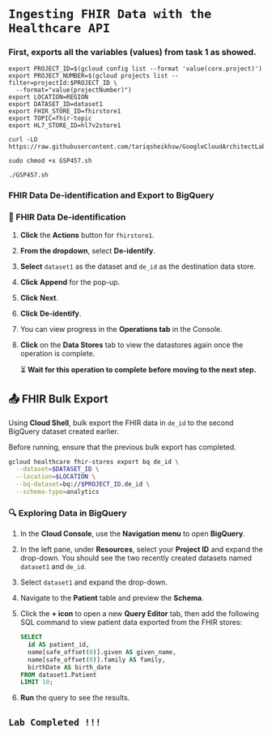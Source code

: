 
# ```Ingesting FHIR Data with the Healthcare API```

### First, exports all the variables (values) from task 1 as showed.

```
export PROJECT_ID=$(gcloud config list --format 'value(core.project)')
export PROJECT_NUMBER=$(gcloud projects list --filter=projectId:$PROJECT_ID \
  --format="value(projectNumber)")
export LOCATION=REGION
export DATASET_ID=dataset1
export FHIR_STORE_ID=fhirstore1
export TOPIC=fhir-topic
export HL7_STORE_ID=hl7v2store1
```

```
curl -LO https://raw.githubusercontent.com/tariqsheikhsw/GoogleCloudArchitectLabs/main/Solutions/GSP457.sh

sudo chmod +x GSP457.sh

./GSP457.sh
```

### FHIR Data De-identification and Export to BigQuery

### 🚀 FHIR Data De-identification

1. **Click** the **Actions** button for `fhirstore1`.
2. **From the dropdown**, select **De-identify**.
3. **Select** `dataset1` as the dataset and `de_id` as the destination data store.
4. **Click** **Append** for the pop-up.
5. **Click** **Next**.
6. **Click** **De-identify**.
7. You can view progress in the **Operations tab** in the Console.
8. **Click** on the **Data Stores** tab to view the datastores again once the operation is complete.

    ⏳ **Wait for this operation to complete before moving to the next step.**

## 📤 FHIR Bulk Export

Using **Cloud Shell**, bulk export the FHIR data in `de_id` to the second BigQuery dataset created earlier. 

Before running, ensure that the previous bulk export has completed.

```bash
gcloud healthcare fhir-stores export bq de_id \
  --dataset=$DATASET_ID \
  --location=$LOCATION \
  --bq-dataset=bq://$PROJECT_ID.de_id \
  --schema-type=analytics
```


### 🔍 Exploring Data in BigQuery

1. In the **Cloud Console**, use the **Navigation menu** to open **BigQuery**.
2. In the left pane, under **Resources**, select your **Project ID** and expand the drop-down. You should see the two recently created datasets named `dataset1` and `de_id`.
3. Select `dataset1` and expand the drop-down.
4. Navigate to the **Patient** table and preview the **Schema**.
5. Click the **+ icon** to open a new **Query Editor** tab, then add the following SQL command to view patient data exported from the FHIR stores:

    ```sql
    SELECT
      id AS patient_id,
      name[safe_offset(0)].given AS given_name,
      name[safe_offset(0)].family AS family,
      birthDate AS birth_date
    FROM dataset1.Patient
    LIMIT 10;
    ```

6. **Run** the query to see the results.


## ```Lab Completed !!! ```
